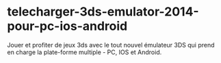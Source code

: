 telecharger-3ds-emulator-2014-pour-pc-ios-android
=================================================

Jouer et profiter de jeux 3ds avec le tout nouvel émulateur 3DS qui prend en charge la plate-forme multiple - PC, IOS et Android.
